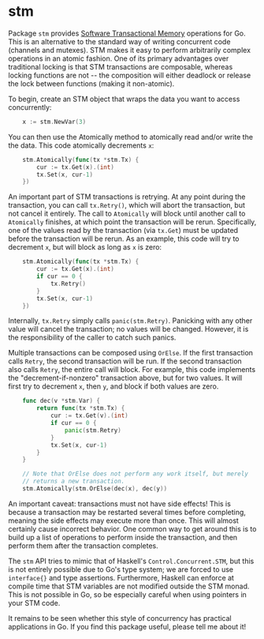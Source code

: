 # stm

Package `stm` provides [Software Transactional Memory](https://en.wikipedia.org/wiki/Software_transactional_memory) operations for Go. This is
an alternative to the standard way of writing concurrent code (channels and
mutexes). STM makes it easy to perform arbitrarily complex operations in an
atomic fashion. One of its primary advantages over traditional locking is that
STM transactions are composable, whereas locking functions are not -- the
composition will either deadlock or release the lock between functions (making
it non-atomic).

To begin, create an STM object that wraps the data you want to access
concurrently:

```go
	x := stm.NewVar(3)
```
You can then use the Atomically method to atomically read and/or write the the
data. This code atomically decrements `x`:

```go
	stm.Atomically(func(tx *stm.Tx) {
		cur := tx.Get(x).(int)
		tx.Set(x, cur-1)
	})
```

An important part of STM transactions is retrying. At any point during the
transaction, you can call `tx.Retry()`, which will abort the transaction,
but not cancel it entirely. The call to `Atomically` will block until another
call to `Atomically` finishes, at which point the transaction will be rerun.
Specifically, one of the values read by the transaction (via `tx.Get`) must be
updated before the transaction will be rerun. As an example, this code will
try to decrement `x`, but will block as long as `x` is zero:

```go
	stm.Atomically(func(tx *stm.Tx) {
		cur := tx.Get(x).(int)
		if cur == 0 {
			tx.Retry()
		}
		tx.Set(x, cur-1)
	})
```

Internally, `tx.Retry` simply calls `panic(stm.Retry)`. Panicking with any
other value will cancel the transaction; no values will be changed. However,
it is the responsibility of the caller to catch such panics.

Multiple transactions can be composed using `OrElse`. If the first transaction
calls `Retry`, the second transaction will be run. If the second transaction
also calls `Retry`, the entire call will block. For example, this code
implements the "decrement-if-nonzero" transaction above, but for two values.
It will first try to decrement `x`, then `y`, and block if both values are zero.

```go
	func dec(v *stm.Var) {
		return func(tx *stm.Tx) {
			cur := tx.Get(v).(int)
			if cur == 0 {
				panic(stm.Retry)
			}
			tx.Set(x, cur-1)
		}
	}

	// Note that OrElse does not perform any work itself, but merely
	// returns a new transaction.
	stm.Atomically(stm.OrElse(dec(x), dec(y))
```

An important caveat: transactions must not have side effects! This is because a
transaction may be restarted several times before completing, meaning the side
effects may execute more than once. This will almost certainly cause incorrect
behavior. One common way to get around this is to build up a list of operations
to perform inside the transaction, and then perform them after the transaction
completes.

The `stm` API tries to mimic that of Haskell's `Control.Concurrent.STM`, but
this is not entirely possible due to Go's type system; we are forced to use
`interface{}` and type assertions. Furthermore, Haskell can enforce at compile
time that STM variables are not modified outside the STM monad. This is not
possible in Go, so be especially careful when using pointers in your STM code.

It remains to be seen whether this style of concurrency has practical
applications in Go. If you find this package useful, please tell me about it!
